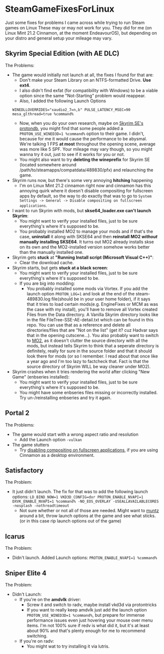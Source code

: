 # SteamGameFixesForLinux
Just some fixes for problems I came across while trying to run Steam games on Linux
These may or may not work for you. They did for me (on Linux Mint 21.2 Cinnamon, at the moment EndeavourOS), but depending on your distro and general setup your mileage may vary. 

## Skyrim Special Edition (with AE DLC)
The Problems:
* The game would initially not launch at all, the fixes I found for that are:
    * Don't make your Steam Library on an NTFS-formatted Drive. **Use ext4**.
    * I also didn't find exfat (for compatibility with Windows) to be a viable option since the same "Not-Starting" problem would reappear.
    * Also, I added the following Launch Options
    ```
    WINEDLLOVERRIDES="xaudio2_7=n,b" PULSE_LATENCY_MSEC=90 mesa_glthread=true %command%
    ```
    * Now, when you do your own research, maybe on [Skyrim SE's protondb](https://www.protondb.com/app/489830), you might find that some people added a ```PROTON_USE_WINED3D=1 %command%``` option to their game. I didn't, because for me it would cause the performance to be abysmal. We're talking 1 FPS **at most** throughout the opening scene, average was more like 5 SPF. Your mileage may vary though, so you might wanna try it out, just to see if it works for you or not.
    * You might also want to try **deleting the wineprefix** for Skyrim SE (located somewhere around /path/to/steamapps/compatdata/489830/pfx) and relaunching the game.
* Skyrim runs now, but there's some very annoying **hitching** happening
    * I'm on Linux Mint 21.2 cinnamon right now and cinnamon has this annoying quirk where it doesn't disable compositing for fullscreen apps by default, so the way to do exactly that was to go to ```System Settings -> General -> Disable compositing on fullscreen applications```.
* I want to run Skyrim with mods, but **skse64_loader.exe can't launch Skyrim**:
    * You might want to verify your installed files, just to be sure everything's where it's supposed to be.
    * You probably installed MO2 to manage your mods and if that's the case, **uninstall** it along with SKSE64 and then **reinstall MO2 _without_ manually installing SKSE64**. It turns out MO2 already installs skse on its own and the MO2-installed version somehow works better than the manually installed one. 
* Skyrim gets **stuck** at **"Running Install script (Microsoft Visual C++)"**:
    * Clear the download cache.
* Skyrim starts, but gets **stuck at a black screen**:
    * You might want to verify your installed files, just to be sure everything's where it's supposed to be.
    * If you are big into modding:
       * You probably installed some mods via Vortex. If you add the launch option ```PROTON_LOG=1``` and look at the end of the steam-489830.log file(should be in your user home folder), if it says that it tries to load certain mods(e.g. EngineFixes or MCM as was the case with my install), you'll have to remove all Vortex created Files from the Data directory. A Vanilla Skyrim directory looks like in the file FileTree-SSE-AE-detail.txt which can be found in this repo. You can use that as a reference and delete all directories/files that are "Not on the list" (get it? cuz Hadvar says that in the opening cutscene...). You also probably want to switch to [MO2](https://github.com/rockerbacon/modorganizer2-linux-installer), as it doesn't clutter the source directory with all the mods, but instead tells Skyrim to think that a seperate directory is definitely, really for sure in the source folder and that it should look there for mods (or so I remember. I read about that once like a year ago and I'm too lazy to factcheck that. Fact is that the source directory of Skyrim WILL be way cleaner under MO2).  
* Skyrim crashes when it tries rendering the world after clicking "New Game" (enbseries installed):
    * You might want to verify your installed files, just to be sure everything's where it's supposed to be.
    * You might have some enbseries files missing or incorrectly installed. Try un-/reinstalling enbseries and try it again.



## Portal 2
The Problems:
* The game would start with a wrong aspect ratio and resolution
    * Add the Launch option ```-vulkan```
* The game stutters
    * Try [disabling compositing on fullscreen applications](https://linux-gaming.kwindu.eu/index.php?title=Compositor_(X11)#Cinnamon), if you are using Cinnamon as a desktop environment.

## Satisfactory
The Problem:
* It just didn't launch. The fix for that was to add the following launch options: ```LD_BIND_NOW=1 VKD3D_CONFIG=dxr PROTON_ENABLE_NVAPI=1 DXVK_ENABLE_NVAPI=1 %command% -NO_EOS_OVERLAY ‑USEALLAVAILABLECORES -nosplash -nothreadtimeout```
   * Not sure whether or not all of those are needed. Might want to [muntz](https://en.wikipedia.org/wiki/Muntzing) around a bit, throw launch options at the game and see what sticks. (or in this case rip launch options out of the game)

## Icarus
The Problem:
* Didn't launch. Added Launch options: ```PROTON_ENABLE_NVAPI=1 %command%```

## Sniper Elite 4
The Problem:
* Didn't Launch:
   * If you're on the **amdvlk** driver:
      * Screw it and switch to radv, maybe install vkd3d via protontricks
      * If you want to really keep amdvlk just add the launch option ```PROTON_USE_WINED3D=1 %command%```, but prepare for immense performance issues even just hovering your mouse over menu items. I'm not 100% sure if redv is what did it, but it's at least about 90% and that's plenty enough for me to recommend switching.
   * If you're on radv:
      * You might wat to try installing it via lutris.

